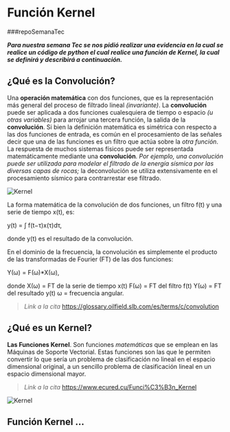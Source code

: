 # Función Kernel
###repoSemanaTec

***Para nuestra semana Tec se nos pidió realizar una evidencia en la cual se realice un código de python el cual realice una función de Kernel, la cual se definirá y describirá a continuación.***

## ¿Qué es la Convolución?
Una **operación matemática** con dos funciones, que es la representación más general del proceso de filtrado lineal *(invariante)*. La **convolución** puede ser aplicada a dos funciones cualesquiera de tiempo o espacio *(u otras variables)* para arrojar una tercera función, la salida de la **convolución**. Si bien la definición matemática es simétrica con respecto a las dos funciones de entrada, es común en el procesamiento de las señales decir que una de las funciones es un filtro que actúa sobre la *otra función*. La respuesta de muchos sistemas físicos puede ser representada matemáticamente mediante una **convolución**. *Por ejemplo, una convolución puede ser utilizada para modelar el filtrado de la energía sísmica por las diversas capas de rocas;* la deconvolución se utiliza extensivamente en el procesamiento sísmico para contrarrestar ese filtrado.

![Kernel](https://upload.wikimedia.org/wikipedia/commons/thumb/2/21/Comparison_convolution_correlation.svg/1200px-Comparison_convolution_correlation.svg.png)

La forma matemática de la convolución de dos funciones, un filtro f(t) y una serie de tiempo x(t), es:

y(t) = ∫ f(t−τ)x(τ)dτ,

donde y(t) es el resultado de la convolución.

En el dominio de la frecuencia, la convolución es simplemente el producto de las transformadas de Fourier (FT) de las dos funciones:

Y(ω) = F(ω)*X(ω),

donde
X(ω) = FT de la serie de tiempo x(t)
F(ω) = FT del filtro f(t)
Y(ω) = FT del resultado y(t)
ω = frecuencia angular.

>*Link a la cita* https://glossary.oilfield.slb.com/es/terms/c/convolution

## ¿Qué es un Kernel?
**Las Funciones Kernel**. Son funciones *matemáticas* que se emplean en las Máquinas de Soporte Vectorial. Estas funciones son las que le permiten convertir lo que sería un problema de clasificación no lineal en el espacio dimensional original, a un sencillo problema de clasificación lineal en un espacio dimensional mayor.
>*Link a la cita* https://www.ecured.cu/Funci%C3%B3n_Kernel

![Kernel](https://www.google.com/url?sa=i&url=https%3A%2F%2Fwww.researchgate.net%2Ffigure%2FFigura-3-Transformacion-mediante-la-funcion-kernel-para-separabilidad-lineal-Algunas-de_fig2_262590554&psig=AOvVaw3VIZNissCl8mPh3Gx_HWSf&ust=1648265140253000&source=images&cd=vfe&ved=0CAsQjRxqFwoTCJibsKWo4PYCFQAAAAAdAAAAABAD)

## Función Kernel ...
